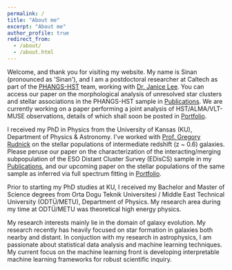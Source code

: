 ```yaml
---
permalink: /
title: "About me"
excerpt: "About me"
author_profile: true
redirect_from: 
  - /about/
  - /about.html
---
```


Welcome, and thank you for visiting my website. My name is Sinan (pronounced as 'Sinan'), and I am a postdoctoral researcher at Caltech as part of the [PHANGS-HST](https://phangs.stsci.edu/) team, working with [Dr. Janice Lee](https://www.as.arizona.edu/people/faculty/janice-lee). You can access our paper on the morphological analysis of unresolved star clusters and stellar associations in the PHANGS-HST sample in [Publications](https://sinandeger.github.io/publications/). We are currently working on a paper performing a joint analysis of HST/ALMA/VLT-MUSE observations, details of which shall soon be posted in [Portfolio](https://sinandeger.github.io/publications/).

I received my PhD in Physics from the University of Kansas (KU), Department of Physics & Astronomy. I've worked with [Prof. Gregory Rudnick](https://physics.ku.edu/people/rudnick-gregory) on the stellar populations of intermediate redshift (z ~ 0.6) galaxies. Please peruse our paper on the characterization of the interacting/merging subpopulation of the ESO Distant Cluster Survey (EDisCS) sample in my [Publications](https://sinandeger.github.io/publications/), and our upcoming paper on the stellar populations of the same sample as inferred via full spectrum fitting in [Portfolio](https://sinandeger.github.io/publications/).

Prior to starting my PhD studies at KU, I received my Bachelor and Master of Science degrees from Orta Dogu Teknik Universitesi / Middle East Technical University (ODTÜ/METU), Department of Physics. My research area during my time at ODTÜ/METU was theoretical high energy physics. 

My research interests mainly lie in the domain of galaxy evolution. My research recently has heavily focused on star formation in galaxies both nearby and distant. In conjuction with my research in astrophysics, I am passionate about statistical data analysis and machine learning techniques. My current focus on the machine learning front is developing interpretable machine learning frameworks for robust scientific inquiry. 
